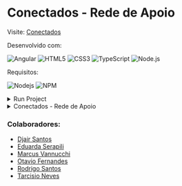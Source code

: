 # Conectados - Rede de Apoio
Visite: [Conectados](https://rede-conectados.vercel.app)

Desenvolvido com:

![Angular](https://img.shields.io/badge/-Angular-DD0031?style=flat-square&logo=angular)
![HTML5](https://img.shields.io/badge/-HTML5-E34F26?style=flat-square&logo=html5&logoColor=white)
![CSS3](https://img.shields.io/badge/-CSS3-1572B6?style=flat-square&logo=css3)
![TypeScript](https://img.shields.io/badge/-TypeScript-007ACC?style=flat-square&logo=typescript&logoColor=white)
![Node.js](https://img.shields.io/badge/-NodeJS-339933?style=flat-square&logo=node.js&logoColor=white)



Requisitos:

![Nodejs](https://img.shields.io/badge/-v20.14.0-339933?style=flat-square&logo=node.js&logoColor=white)
![NPM](https://img.shields.io/badge/-v10.7.0-CB3837?style=flat-square&logo=npm&logoColor=white)

<details>
<summary>Run Project</summary>

```bach
git clone https://github.com/rudr1gu/projetoAngular.git
```

```bach
npm install -g @angular/cli@14
```

```bach
npm install
```

```bach
ng serve
```
open to browser on: `http://localhost:4200/`.
</details>

<details>
<summary>Conectados - Rede de Apoio</summary>

Nossa aplicação web tem como objetivo construir uma comunidade escolar colaborativa e inclusiva, onde alunos e professores possam interagir de maneira significativa. O fórum da comunidade é um espaço essencial onde os alunos podem compartilhar dúvidas relacionadas aos seus cursos, enquanto outros alunos podem responder, promovendo uma troca de conhecimento que fortalece o aprendizado coletivo. Esse tipo de interação é crucial para o desenvolvimento de uma educação mais conectada e participativa. Kenski (2013) destaca que as tecnologias desempenham um papel vital na facilitação da comunicação e colaboração entre os estudantes, criando ambientes de aprendizagem mais dinâmicos.

Para incentivar a participação ativa dos alunos, adotamos a gamificação, uma estratégia que premia aqueles que colaboram no aprendizado de seus colegas. Essa abordagem é respaldada por estudos que demonstram que a gamificação pode aumentar significativamente a motivação e o engajamento dos alunos (Rodrigues, 2017). As contribuições dos alunos são avaliadas pelos professores e podem se refletir em notas no curso, reconhecendo o esforço dos estudantes que se destacam ao ajudar os outros. Essa prática é alinhada com a teoria da aprendizagem colaborativa, que sugere que a colaboração entre pares melhora não apenas a compreensão do conteúdo, mas também a retenção de conhecimento.

Você sabia que o momento em que mais aprendemos é quando ensinamos? Segundo a pirâmide de aprendizagem de William Glasser, a aprendizagem é mais eficaz quando envolve atividades práticas e o ensino para outras pessoas (Glasser, 2008). A participação ativa dos alunos no processo de ensino e a promoção de um ambiente de ensino recíproco podem ser extremamente eficazes. Estudos demonstram que os alunos aprendem mais quando estão envolvidos em ensinar (Bell & Trindade, 2019), reforçando a ideia de que o ensino colaborativo é um método potente de aprendizagem.

Como afirmado por Glasser (2017), “a boa educação é aquela em que o professor pede para que seus alunos pensem e se dediquem a promover um diálogo para promover a compreensão e o crescimento dos estudantes. ” Essa visão orienta nossa proposta, destacando a importância do diálogo e da reflexão na construção do conhecimento.
</details>

### Colaboradores:

- [Djair Santos](https://github.com/djair2113)
- [Eduarda Serapili](https://github.com/EduardaSerapili)
- [ Marcus Vannucchi](https://github.com/vannucchi10)
- [Otavio Fernandes](https://github.com/t4vzz)
- [Rodrigo Santos](https://www.github.com/rudr1gu)
- [Tarcisio Neves](https://github.com/Cizok)